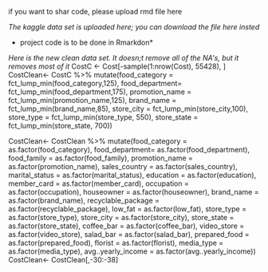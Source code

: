 if you want to shar code, please upload rmd file here

*The kaggle data set is uploaded here; you can download the file here insted*
* project code is to be done in Rmarkdon*

*Here is the new clean data set. It doesn;t remove all of the NA's, but it removes most of it*
CostC <- Cost[-sample(1:nrow(Cost), 55428), ]
CostClean<- CostC %>% mutate(food_category = fct_lump_min(food_category,125),
                             food_department= fct_lump_min(food_department,175),
                             promotion_name = fct_lump_min(promotion_name,125),
                             brand_name = fct_lump_min(brand_name,85),
                             store_city = fct_lump_min(store_city,100),
                             store_type = fct_lump_min(store_type, 550),
                             store_state = fct_lump_min(store_state, 700))

CostClean<- CostClean %>% mutate(food_category = as.factor(food_category),
                                 food_department= as.factor(food_department),
                                 food_family = as.factor(food_family),
                                 promotion_name = as.factor(promotion_name),
                                 sales_country = as.factor(sales_country),
                                 marital_status = as.factor(marital_status),
                                 education = as.factor(education),
                                 member_card = as.factor(member_card),
                                 occupation = as.factor(occupation),
                                 houseowner = as.factor(houseowner),
                                 brand_name = as.factor(brand_name),
                                 recyclable_package = as.factor(recyclable_package),
                                 low_fat = as.factor(low_fat),
                                 store_type = as.factor(store_type),
                                 store_city = as.factor(store_city),
                                 store_state = as.factor(store_state),
                                 coffee_bar = as.factor(coffee_bar),
                                 video_store = as.factor(video_store),
                                 salad_bar = as.factor(salad_bar),
                                 prepared_food = as.factor(prepared_food),
                                 florist = as.factor(florist),
                                 media_type = as.factor(media_type),
                                 avg..yearly_income = as.factor(avg..yearly_income))
CostClean<- CostClean[,-30:-38]

